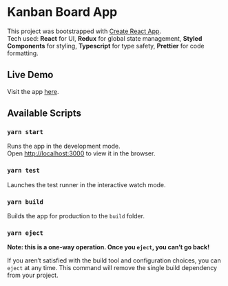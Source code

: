 # Kanban Board App

This project was bootstrapped with [Create React App](https://github.com/facebook/create-react-app).<br />
Tech used: **React** for UI, **Redux** for global state management, **Styled Components** for styling, **Typescript** for type safety, **Prettier** for code formatting.

## Live Demo

Visit the app [here](https://milos-kanban-board.netlify.com).

## Available Scripts

### `yarn start`

Runs the app in the development mode.<br />
Open [http://localhost:3000](http://localhost:3000) to view it in the browser.

### `yarn test`

Launches the test runner in the interactive watch mode.

### `yarn build`

Builds the app for production to the `build` folder.

### `yarn eject`

**Note: this is a one-way operation. Once you `eject`, you can’t go back!**

If you aren’t satisfied with the build tool and configuration choices, you can `eject` at any time. This command will remove the single build dependency from your project.

